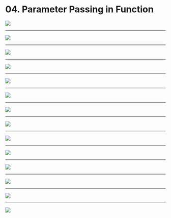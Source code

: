 # 04. Parameter Passing in Function

![](https://i.imgur.com/lCy5GIu.png)

---

![](https://i.imgur.com/06PH1uz.png)

---

![](https://i.imgur.com/eustM1g.png)

---

![](https://i.imgur.com/VbP5FR5.png)

---

![](https://i.imgur.com/lHrkmN0.png)

---

![](https://i.imgur.com/esj3GVc.png)

---

![](https://i.imgur.com/vg8jXMf.png)

---

![](https://i.imgur.com/u3AbLkG.png)

---

![](https://i.imgur.com/EJDXj4Z.png)

---

![](https://i.imgur.com/UtJR3g5.png)

---

![](https://i.imgur.com/ik1OYhs.png)

---

![](https://i.imgur.com/H0BlMKV.png)

---

![](https://i.imgur.com/qCH1kCx.png)

---

![](https://i.imgur.com/heDBKw2.png)
